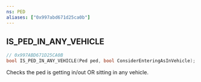 ```yaml
---
ns: PED
aliases: ["0x997abd671d25ca0b"]
---
```

## IS_PED_IN_ANY_VEHICLE

```c
// 0x997ABD671D25CA0B
bool IS_PED_IN_ANY_VEHICLE(Ped ped, bool ConsiderEnteringAsInVehicle);
```

Checks the ped is getting in/out OR sitting in any vehicle.

